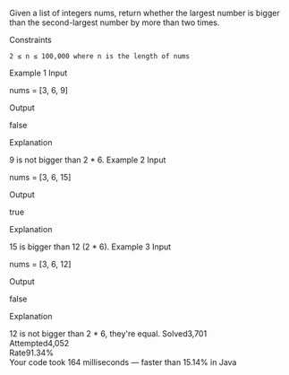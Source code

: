 Given a list of integers nums, return whether the largest number is bigger than the second-largest number by more than two times.

Constraints

    2 ≤ n ≤ 100,000 where n is the length of nums

Example 1
Input

nums = [3, 6, 9]

Output

false

Explanation

9 is not bigger than 2 * 6.
Example 2
Input

nums = [3, 6, 15]

Output

true

Explanation

15 is bigger than 12 (2 * 6).
Example 3
Input

nums = [3, 6, 12]

Output

false

Explanation

12 is not bigger than 2 * 6, they're equal.
Solved3,701  
Attempted4,052  
Rate91.34%  
Your code took 164 milliseconds — faster than 15.14% in Java